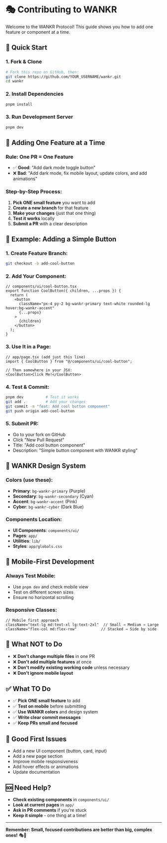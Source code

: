 # 🎭 Contributing to WANKR

Welcome to the WANKR Protocol! This guide shows you how to add one feature or component at a time.

## 🚀 Quick Start

### 1. Fork & Clone
```bash
# Fork this repo on GitHub, then:
git clone https://github.com/YOUR_USERNAME/wankr.git
cd wankr
```

### 2. Install Dependencies
```bash
pnpm install
```

### 3. Run Development Server
```bash
pnpm dev
```

## 🎯 Adding One Feature at a Time

### **Rule: One PR = One Feature**
- ✅ **Good**: "Add dark mode toggle button"
- ❌ **Bad**: "Add dark mode, fix mobile layout, update colors, and add animations"

### **Step-by-Step Process:**

1. **Pick ONE small feature** you want to add
2. **Create a new branch** for that feature
3. **Make your changes** (just that one thing)
4. **Test it works** locally
5. **Submit a PR** with a clear description

## 🧩 Example: Adding a Simple Button

### **1. Create Feature Branch:**
```bash
git checkout -b add-cool-button
```

### **2. Add Your Component:**
```tsx
// components/ui/cool-button.tsx
export function CoolButton({ children, ...props }) {
  return (
    <button 
      className="px-4 py-2 bg-wankr-primary text-white rounded-lg hover:bg-wankr-accent"
      {...props}
    >
      {children}
    </button>
  );
}
```

### **3. Use It in a Page:**
```tsx
// app/page.tsx (add just this line)
import { CoolButton } from "@/components/ui/cool-button";

// Then somewhere in your JSX:
<CoolButton>Click Me!</CoolButton>
```

### **4. Test & Commit:**
```bash
pnpm dev          # Test it works
git add .         # Add your changes
git commit -m "feat: Add cool button component"
git push origin add-cool-button
```

### **5. Submit PR:**
- Go to your fork on GitHub
- Click "New Pull Request"
- Title: "Add cool button component"
- Description: "Simple button component with WANKR styling"

## 🎨 WANKR Design System

### **Colors (use these):**
- **Primary**: `bg-wankr-primary` (Purple)
- **Secondary**: `bg-wankr-secondary` (Cyan)  
- **Accent**: `bg-wankr-accent` (Pink)
- **Cyber**: `bg-wankr-cyber` (Dark Blue)

### **Components Location:**
- **UI Components**: `components/ui/`
- **Pages**: `app/`
- **Utilities**: `lib/`
- **Styles**: `app/globals.css`

## 📱 Mobile-First Development

### **Always Test Mobile:**
- Use `pnpm dev` and check mobile view
- Test on different screen sizes
- Ensure no horizontal scrolling

### **Responsive Classes:**
```tsx
// Mobile first approach
className="text-lg md:text-xl lg:text-2xl"  // Small → Medium → Large
className="flex-col md:flex-row"           // Stacked → Side by side
```

## 🚫 What NOT to Do

- ❌ **Don't change multiple files** in one PR
- ❌ **Don't add multiple features** at once
- ❌ **Don't modify existing working code** unless necessary
- ❌ **Don't ignore mobile layout**

## ✅ What TO Do

- ✅ **Pick ONE small feature** to add
- ✅ **Test on mobile** before submitting
- ✅ **Use WANKR colors** and design system
- ✅ **Write clear commit messages**
- ✅ **Keep PRs small and focused**

## 🎯 Good First Issues

- Add a new UI component (button, card, input)
- Add a new page section
- Improve mobile responsiveness
- Add hover effects or animations
- Update documentation

## 🆘 Need Help?

- **Check existing components** in `components/ui/`
- **Look at current pages** in `app/`
- **Ask in PR comments** if you're stuck
- **Keep it simple** - one thing at a time!

---

**Remember: Small, focused contributions are better than big, complex ones!** 🎭🚀
